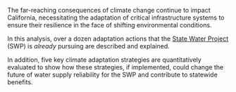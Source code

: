 <!-- THIS PAGE IS AN EXAMPLE, FOR INTERNAL USE ONLY 2024 07 11 -->
<!-- Introduction -->
The far-reaching consequences of climate change continue to impact California, necessitating the adaptation of critical infrastructure systems to ensure their resilience in the face of shifting environmental conditions.

In this analysis, over a dozen adaptation actions that the [State Water Project](https://water.ca.gov/programs/state-water-project) (SWP) is _already_ pursuing are described and explained.

In addition, five key climate adaptation strategies are quantitatively evaluated to show how these strategies, if implemented, could change the future of water supply reliability for the SWP and contribute to statewide benefits.

